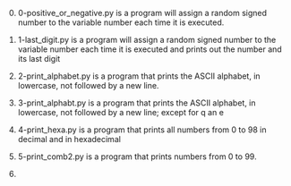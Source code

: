 0. 0-positive_or_negative.py is a program will assign a random signed number
   to the variable number each time it is executed.

1. 1-last_digit.py is a program  will assign a random signed number to the variable number each time it is executed
   and prints out the number and its last digit

2. 2-print_alphabet.py is a program that prints the ASCII alphabet, in lowercase, not followed by a new line.

3. 3-print_alphabt.py is a program that prints the ASCII alphabet, in lowercase, not followed by a new line;
   except for q an e

4. 4-print_hexa.py is a program that prints all numbers from 0 to 98 in decimal and in hexadecimal

5. 5-print_comb2.py is a program that prints numbers from 0 to 99.

6.
